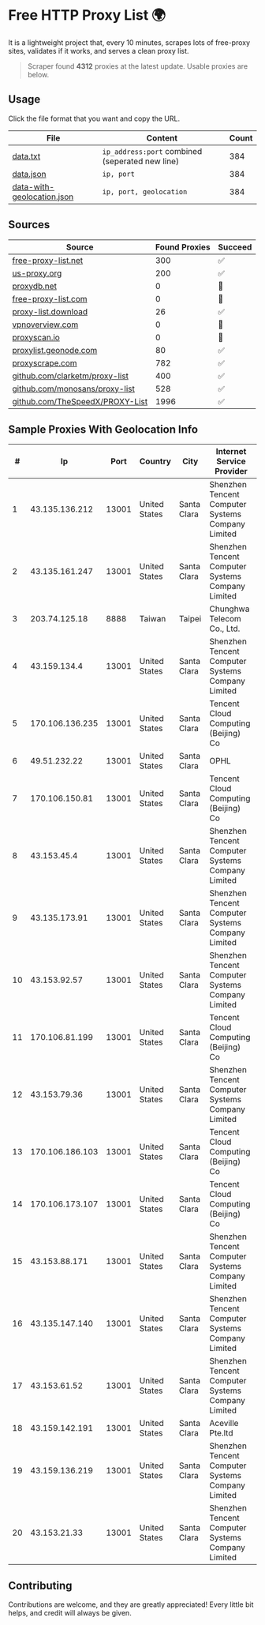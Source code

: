 
# Free HTTP Proxy List 🌍

It is a lightweight project that, every 10 minutes, scrapes lots of free-proxy sites, validates if it works, and serves a clean proxy list.


> Scraper found **4312** proxies at the latest update. Usable proxies are below.

## Usage

Click the file format that you want and copy the URL.


|File|Content|Count|
|----|-------|-----|
|[data.txt](https://raw.githubusercontent.com/themiralay/Proxy-List-World/master/data.txt)|`ip_address:port` combined (seperated new line)|384|
|[data.json](https://raw.githubusercontent.com/themiralay/Proxy-List-World/master/data.json)|`ip, port`|384|
|[data-with-geolocation.json](https://raw.githubusercontent.com/themiralay/Proxy-List-World/master/data-with-geolocation.json)|`ip, port, geolocation`|384|

## Sources

|Source|Found Proxies|Succeed|
|------|-------------|-------|
|[free-proxy-list.net](https://free-proxy-list.net)|300|✅|
|[us-proxy.org](https://www.us-proxy.org)|200|✅|
|[proxydb.net](http://proxydb.net)|0|🚫|
|[free-proxy-list.com](https://free-proxy-list.com/?page=&port=&type%5B%5D=http&type%5B%5D=https&up_time=0&search=Search)|0|🚫|
|[proxy-list.download](https://www.proxy-list.download/HTTP)|26|✅|
|[vpnoverview.com](https://vpnoverview.com/privacy/anonymous-browsing/free-proxy-servers)|0|🚫|
|[proxyscan.io](https://www.proxyscan.io)|0|🚫|
|[proxylist.geonode.com](https://proxylist.geonode.com/api/proxy-list?limit=300&page=1&sort_by=lastChecked&sort_type=desc&protocols=http,https)|80|✅|
|[proxyscrape.com](https://api.proxyscrape.com/v2/?request=displayproxies&protocol=http&timeout=10000&country=all&ssl=all&anonymity=all)|782|✅|
|[github.com/clarketm/proxy-list](https://raw.githubusercontent.com/clarketm/proxy-list/master/proxy-list-raw.txt)|400|✅|
|[github.com/monosans/proxy-list](https://raw.githubusercontent.com/monosans/proxy-list/main/proxies/http.txt)|528|✅|
|[github.com/TheSpeedX/PROXY-List](https://raw.githubusercontent.com/TheSpeedX/PROXY-List/master/http.txt)|1996|✅|


## Sample Proxies With Geolocation Info

|#|Ip|Port|Country|City|Internet Service Provider|
|-|--|----|-------|----|-------------------------|
|1|43.135.136.212|13001|United States|Santa Clara|Shenzhen Tencent Computer Systems Company Limited|
|2|43.135.161.247|13001|United States|Santa Clara|Shenzhen Tencent Computer Systems Company Limited|
|3|203.74.125.18|8888|Taiwan|Taipei|Chunghwa Telecom Co., Ltd.|
|4|43.159.134.4|13001|United States|Santa Clara|Shenzhen Tencent Computer Systems Company Limited|
|5|170.106.136.235|13001|United States|Santa Clara|Tencent Cloud Computing (Beijing) Co|
|6|49.51.232.22|13001|United States|Santa Clara|OPHL|
|7|170.106.150.81|13001|United States|Santa Clara|Tencent Cloud Computing (Beijing) Co|
|8|43.153.45.4|13001|United States|Santa Clara|Shenzhen Tencent Computer Systems Company Limited|
|9|43.135.173.91|13001|United States|Santa Clara|Shenzhen Tencent Computer Systems Company Limited|
|10|43.153.92.57|13001|United States|Santa Clara|Shenzhen Tencent Computer Systems Company Limited|
|11|170.106.81.199|13001|United States|Santa Clara|Tencent Cloud Computing (Beijing) Co|
|12|43.153.79.36|13001|United States|Santa Clara|Shenzhen Tencent Computer Systems Company Limited|
|13|170.106.186.103|13001|United States|Santa Clara|Tencent Cloud Computing (Beijing) Co|
|14|170.106.173.107|13001|United States|Santa Clara|Tencent Cloud Computing (Beijing) Co|
|15|43.153.88.171|13001|United States|Santa Clara|Shenzhen Tencent Computer Systems Company Limited|
|16|43.135.147.140|13001|United States|Santa Clara|Shenzhen Tencent Computer Systems Company Limited|
|17|43.153.61.52|13001|United States|Santa Clara|Shenzhen Tencent Computer Systems Company Limited|
|18|43.159.142.191|13001|United States|Santa Clara|Aceville Pte.ltd|
|19|43.159.136.219|13001|United States|Santa Clara|Shenzhen Tencent Computer Systems Company Limited|
|20|43.153.21.33|13001|United States|Santa Clara|Shenzhen Tencent Computer Systems Company Limited|



## Contributing

Contributions are welcome, and they are greatly appreciated! Every
little bit helps, and credit will always be given.

